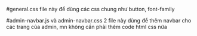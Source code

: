 #general.css 
file này để dùng các css chung như button, font-family

#admin-navbar.js và admin-navbar.css
2 file này dùng để thêm navbar cho các trang của admin, mn không cần phải thêm code html css nữa
